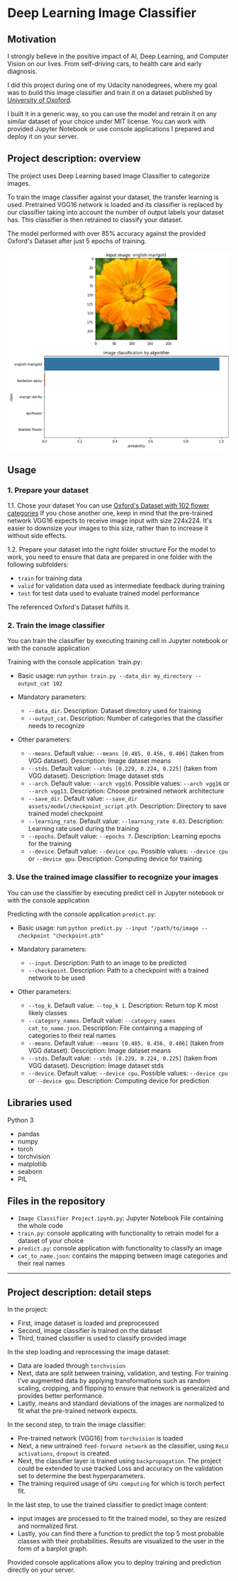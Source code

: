 # Deep Learning Image Classifier

## Motivation
I strongly believe in the positive impact of AI, Deep Learning, and Computer Vision on our lives. 
From self-driving cars, to health care and early diagnosis.

I did this project during one of my Udacity nanodegrees, where my goal was to build this image classifier and train it on a dataset published by [University of Oxoford](http://www.robots.ox.ac.uk/~vgg/data/flowers/102/index.html).

I built it in a generic way, so you can use the model and retrain it on any similar dataset of your choice under MIT license.
You can work with provided Jupyter Notebook or use console applications I prepared and deploy it on your server.

## Project description: overview

The project uses Deep Learning based Image Classifier to categorize images. 

To train the image classifier against your dataset, the transfer learning is used. 
Pretrained VGG16 network is loaded and its classifier is replaced by our classifier taking into account the number of output labels your dataset has. 
This classifier is then retrained to classify your dataset.

The model performed with over 85% accuracy against the provided Oxford's Dataset after just 5 epochs of training.  

![classification_sample](assets/classification_example.png)

## Usage

### 1. Prepare your dataset
1.1. Chose your dataset
You can use [Oxford's Dataset with 102 flower categories](http://www.robots.ox.ac.uk/~vgg/data/flowers/102/index.html)
If you chose another one, keep in mind that the pre-trained network VGG16 expects to receive image input with size 224x224. It's easier to downsize your images to this size, rather than to increase it without side effects. 

1.2. Prepare your dataset into the right folder structure
For the model to work, you need to ensure that data are prepared in one folder with the following subfolders:
- `train` for training data
- `valid` for validation data used as intermediate feedback during training
- `test` for test data used to evaluate trained model performance

The referenced Oxford's Dataset fulfills it.  

### 2. Train the image classifier
You can train the classifier by executing training cell in Jupyter notebook or with the console application`

Training with the console application `train.py:
- Basic usage: run `python train.py --data_dir my_directory --output_cat 102`

- Mandatory parameters:
    - `--data_dir`. Description: Dataset directory used for training 
    - `--output_cat`. Description: Number of categories that the classifier needs to recognize

- Other parameters:
    - `--means`. Default value: `--means [0.485, 0.456, 0.406]` (taken from VGG dataset). Description: Image dataset means  
    - `--stds`. Default value: `--stds [0.229, 0.224, 0.225]` (taken from VGG dataset). Description: Image dataset stds  
    - `--arch`. Default value: `--arch vgg16`. Possible values: `--arch vgg16` or `--arch vgg13`. Description: Choose pretrained network architecture
    - `--save_dir`. Default value: `--save_dir assets/model/checkpoint_script.pth`. Description:  Directory to save trained model checkpoint 
    - `--learning_rate`. Default value: `--learning_rate 0.03`. Description: Learning rate used during the training  
    - `--epochs`. Default value: `--epochs 7`. Description: Learning epochs for the training 
    - `--device`. Default value: `--device cpu`. Possible values: `--device cpu` or `--device gpu`. Description: Computing device for training

### 3. Use the trained image classifier to recognize your images
You can use the classifier by executing predict cell in Jupyter notebook or with the console application 

Predicting with the console application `predict.py`:
- Basic usage: run `python predict.py --input "/path/to/image --checkpoint "checkpoint.pth"`

- Mandatory parameters:
    - `--input`. Description: Path to an image to be predicted 
    - `--checkpoint`. Description: Path to a checkpoint with a trained network to be used

- Other parameters:
    - `--top_k`. Default value: `--top_k 1`. Description: Return top K most likely classes
    - `--category_names`. Default value: `--category_names cat_to_name.json`. Description: File containing a mapping of categories to their real names
    - `--means`. Default value: `--means [0.485, 0.456, 0.406]` (taken from VGG dataset). Description: Image dataset means 
    - `--stds`. Default value: `--stds [0.229, 0.224, 0.225]` (taken from VGG dataset). Description: Image dataset stds 
    - `--device`. Default value: `--device cpu`. Possible values: `--device cpu` or `--device gpu`. Description: Computing device for prediction

## Libraries used
Python 3
- pandas
- numpy
- torch
- torchvision
- matplotlib
- seaborn
- PIL

## Files in the repository
- `Image Classifier Project.ipynb.py`: Jupyter Notebook File containing the whole code
- `train.py`: console applicating with functionality to retrain model for a dataset of your choice
- `predict.py`: console application with functionality to classify an image
- `cat_to_name.json`: contains the mapping between image categories and their real names

___
## Project description: detail steps
In the project:
- First, image dataset is loaded and preprocessed
- Second, image classifier is trained on the dataset
- Third, trained classifier is used to classify provided image

In the step loading and reprocessing the image dataset:
- Data are loaded through `torchvision`
- Next, data are split between training, validation, and testing. For training I've augmented data by applying transformations such as random scaling, cropping, and flipping to ensure that network is generalized and provides better performance.
- Lastly, means and standard deviations of the images are normalized to fit what the pre-trained network expects.

In the second step, to train the image classifier:
- Pre-trained network (VGG16) from `torchvision` is loaded
- Next, a new untrained `feed-forward network` as the classifier, using `ReLU activations`, `dropout` is created.
- Next, the classifier layer is trained using `backpropagation`. The project could be extended to use tracked Loss and accuracy on the validation set to determine the best hyperparameters. 
- The training required usage of `GPU computing` for which is torch perfect fit.

In the last step, to use the trained classifier to predict image content:
- input images are processed to fit the trained model, so they are resized and normalized first.
- Lastly, you can find there a function to predict the top 5 most probable classes with their probabilities. Results are visualized to the user in the form of a barplot graph.

Provided console applications allow you to deploy training and prediction directly on your server.

